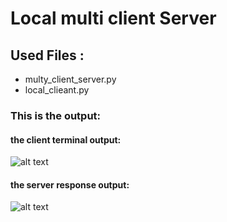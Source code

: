 # Local multi client Server
## Used Files :
- multy_client_server.py
- local_clieant.py
### This is the output:
#### the client terminal output:
 ![alt text]( https://github.com/blue409/Embedded-Linux-Team-A2/blob/main/Menna/Python/session05/client_behav.JPG)
 #### the server response output:
  ![alt text]( https://github.com/blue409/Embedded-Linux-Team-A2/blob/main/Menna/Python/session05/multy_client_serv.JPG)
